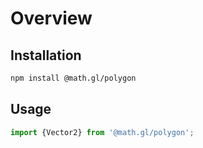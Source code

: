 # Overview

## Installation

```bash
npm install @math.gl/polygon
```

## Usage

```js
import {Vector2} from '@math.gl/polygon';
```
